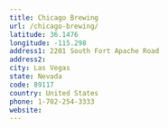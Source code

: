 ```yaml
---
title: Chicago Brewing
url: /chicago-brewing/
latitude: 36.1476
longitude: -115.298
address1: 2201 South Fort Apache Road
address2: 
city: Las Vegas
state: Nevada
code: 89117
country: United States
phone: 1-702-254-3333
website: 
---
```


